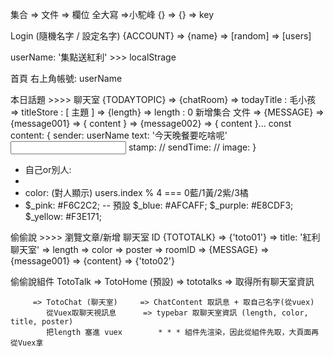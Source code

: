  集合 => 文件 => 欄位
全大寫 =>小駝峰
  {}  =>  {}  =>  key

Login (隨機名字 / 設定名字)
  {ACCOUNT} => {name} => [random]
                      => [users]

  userName: '集點送紅利' >>> localStrage

首頁
  右上角帳號: userName

本日話題 >>>> 聊天室
  {TODAYTOPIC} => {chatRoom} => todayTitle : 毛小孩
                             => titleStore : [ 主題 ]
               => {length}   => length : 0
                             新增集合          文件
                             => {MESSAGE} => {message001} => { content }
                                          => {message002} => { content }...
  const content: {
    sender: userName
    text: '今天晚餐要吃啥呢' <input v-model>
    stamp:
    // sendTime:
    // image:
  }
  * 自己or別人: <li :class="{ 'me' : content.account === userName }">
  * color: (對人顯示)  users.index % 4 === 0藍/1黃/2紫/3橘
  * $_pink: #F6C2C2; -- 預設
    $_blue: #AFCAFF;
    $_purple: #E8CDF3;
    $_yellow: #F3E171;

偷偷說 >>>>      瀏覽文章/新增    聊天室     ID
  {TOTOTALK} => {'toto01'} => title: '紅利聊天室' 
                           => length
                           => color
                           => poster
                           => roomID
                           => {MESSAGE} => {message001} => {content}
             => {'toto02'}

偷偷說組件
TotoTalk => TotoHome (預設) => tototalks => 取得所有聊天室資訊

         => TotoChat (聊天室)     => ChatContent 取訊息 + 取自己名字(從vuex)
            從Vuex取聊天視訊息      => typebar 取聊天室資訊 (length, color, title, poster)
            把length 塞進 vuex        * * * 組件先渲染，因此從組件先取，大頁面再從Vuex拿